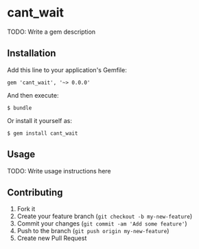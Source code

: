# cant_wait

TODO: Write a gem description

## Installation

Add this line to your application's Gemfile:

    gem 'cant_wait', '~> 0.0.0'

And then execute:

    $ bundle

Or install it yourself as:

    $ gem install cant_wait

## Usage

TODO: Write usage instructions here

## Contributing

1. Fork it
2. Create your feature branch (`git checkout -b my-new-feature`)
3. Commit your changes (`git commit -am 'Add some feature'`)
4. Push to the branch (`git push origin my-new-feature`)
5. Create new Pull Request
